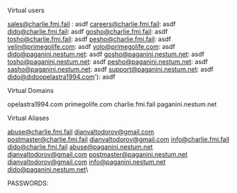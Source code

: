 Virtual users

sales@charlie.fmi.fail :   asdf
careers@charlie.fmi.fail:  asdf
dido@charlie.fmi.fail:   asdf
gosho@charlie.fmi.fail:  asdf
tosho@charlie.fmi.fail:  asdf
pesho@charlie.fmi.fail:  asdf
velin@primegolife.com:   asdf
yolo@primegolife.com:  asdf
dido@paganini.nestum.net:  asdf
gosho@paganini.nestum.net:   asdf
tosho@paganini.nestum.net:   asdf
pesho@paganini.nestum.net:   asdf
sasho@paganini.nestum.net:   asdf
support@paganini.nestum.net:   asdf
dido@didoopelastra1994.com'):  asdf

Virtual Domains

opelastra1994.com
primegolife.com
charlie.fmi.fail
paganini.nestum.net

Virtual Aliases

abuse@charlie.fmi.fail    dianvaltodorov@gmail.com
postmaster@charlie.fmi.fail    dianvaltodorov@gmail.com
info@charlie.fmi.fail    dido@charlie.fmi.fail
abuse@paganini.nestum.net    dianvaltodorov@gmail.com
postmaster@paganini.nestum.net    dianvaltodorov@gmail.com
info@paganini.nestum.net    dido@paganini.nestum.net\


PASSWORDS: 
